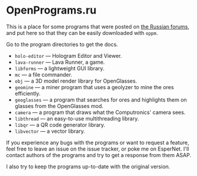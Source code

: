 # OpenPrograms.ru

This is a place for some programs that were posted on
[the Russian forums](http://computercraft.ru), and put here so that they can be
easily downloaded with `oppm`.

Go to the program directories to get the docs.

* `holo-editor` — Hologram Editor and Viewer.
* `lava-runner` — Lava Runner, a game.
* `libforms` — a lightweight GUI library.
* `mc` — a file commander.
* `obj` — a 3D model render library for OpenGlasses.
* `geomine` — a miner program that uses a geolyzer to mine the ores efficiently.
* `geoglasses` — a program that searches for ores and highlights them on glasses
  from the OpenGlasses mod.
* `camera` — a program that draws what the Computronics' camera sees.
* `libthread` — an easy-to-use multithreading library.
* `libqr` — a QR code generator library.
* `libvector` — a vector library.

If you experience any bugs with the programs or want to request a feature,
feel free to leave an issue on the issue tracker, or poke me on EsperNet.
I'll contact authors of the programs and try to get a response from them ASAP.

I also try to keep the programs up-to-date with the original version.
